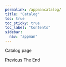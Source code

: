 ```yaml
---
permalink: /appmancatalog/
title: "Catalog"
toc: true
toc_sticky: true
toc_label: "Contents"
sidebar:
  nav: "appman"
---
```



Catalog page

  <nav class="pagination">
      <a href="/BallBOPPer/community/" class="pagination--pager" title="Community">Previous</a>
        <a class="pagination--pager disabled">The End</a> 
  </nav>
